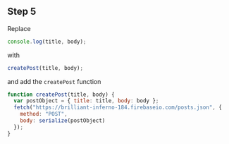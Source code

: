 ## Step 5

Replace 

```javascript
console.log(title, body);
```
with
```javascript
createPost(title, body);
```
and add the `createPost` function
```javascript
function createPost(title, body) {
  var postObject = { title: title, body: body };
  fetch("https://brilliant-inferno-184.firebaseio.com/posts.json", {
    method: "POST",
    body: serialize(postObject)
  });
}
```
